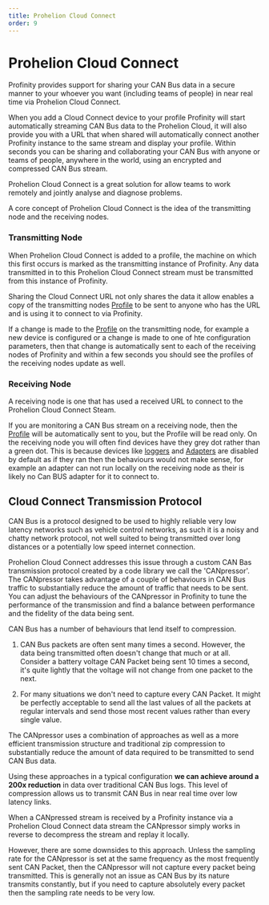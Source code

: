 ```yaml
---
title: Prohelion Cloud Connect
order: 9
---
```


# Prohelion Cloud Connect

Profinity provides support for sharing your CAN Bus data in a secure manner to your whoever you want (including teams of people) in near real time via Prohelion Cloud Connect.

When you add a Cloud Connect device to your profile Profinity will start automatically streaming CAN Bus data to the Prohelion Cloud, it will also provide you with a URL that when shared will automatically connect another Profinity instance to the same stream and display your profile.  Within seconds you can be sharing and collaborating your CAN Bus with anyone or teams of people, anywhere in the world, using an encrypted and compressed CAN Bus stream.

Prohelion Cloud Connect is a great solution for allow teams to work remotely and jointly analyse and diagnose problems.  

A core concept of Prohelion Cloud Connect is the idea of the transmitting node and the receiving nodes.

### Transmitting Node

When Prohelion Cloud Connect is added to a profile, the machine on which this first occurs is marked as the transmitting instance of Profinity. Any data transmitted in to this Prohelion Cloud Connect stream must be transmitted from this instance of Profinity.

Sharing the Cloud Connect URL not only shares the data it allow enables a copy of the transmitting nodes [Profile](Profiles.md) to be sent to anyone who has the URL and is using it to connect to via Profinity.

If a change is made to the [Profile](Profiles.md) on the transmitting node, for example a new device is configured or a change is made to one of hte configuration parameters, then that change is automatically sent to each of the receiving nodes of Profinity and within a few seconds you should see the profiles of the receiving nodes update as well.

### Receiving Node

A receiving node is one that has used a received URL to connect to the Prohelion Cloud Connect Steam.

If you are monitoring a CAN Bus stream on a receiving node, then the [Profile](Profiles.md) will be automatically sent to you, but the Profile will be read only.  On the receiving node you will often find devices have they grey dot rather than a green dot.  This is because devices like [loggers](Logging_Replaying_CAN_Bus_Messages.md) and [Adapters](CAN_Bus_Adapters.md) are disabled by default as if they ran then the behaviours would not make sense, for example an adapter can not run locally on the receiving node as their is likely no Can BUS adapter for it to connect to.

## Cloud Connect Transmission Protocol

CAN Bus is a protocol designed to be used to highly reliable very low latency networks such as vehicle control networks, as such it is a noisy and chatty network protocol, not well suited to being transmitted over long distances or a potentially low speed internet connection.

Prohelion Cloud Connect addresses this issue through a custom CAN Bas transmission protocol created by a code library we call the 'CANpressor'.  The CANpressor takes advantage of a couple of behaviours in CAN Bus traffic to substantially reduce the amount of traffic that needs to be sent.  You can adjust the behaviours of the CANpressor in Profinity to tune the performance of the transmission and find a balance between performance and the fidelity of the data being sent.

CAN Bus has a number of behaviours that lend itself to compression.

1. CAN Bus packets are often sent many times a second.  However, the data being transmitted often doesn't change that much or at all.  Consider a battery voltage CAN Packet being sent 10 times a second, it's quite lightly that the voltage will not change from one packet to the next.

2. For many situations we don't need to capture every CAN Packet.  It might be perfectly acceptable to send all the last values of all the packets at regular intervals and send those most recent values rather than every single value.

The CANpressor uses a combination of approaches as well as a more efficient transmission structure and traditional zip compression to substantially reduce the amount of data required to be transmitted to send CAN Bus data.  

Using these approaches in a typical configuration **we can achieve around a 200x reduction** in data over traditional CAN Bus logs.  This level of compression allows us to transmit CAN Bus in near real time over low latency links.

When a CANpressed stream is received by a Profinity instance via a Prohelion Cloud Connect data stream the CANpressor simply works in reverse to decompress the stream and replay it locally.

However, there are some downsides to this approach.  Unless the sampling rate for the CANpressor is set at the same frequency as the most frequently sent CAN Packet, then the CANpressor will not capture every packet being transmitted.  This is generally not an issue as CAN Bus by its nature transmits constantly, but if you need to capture absolutely every packet then the sampling rate needs to be very low. 